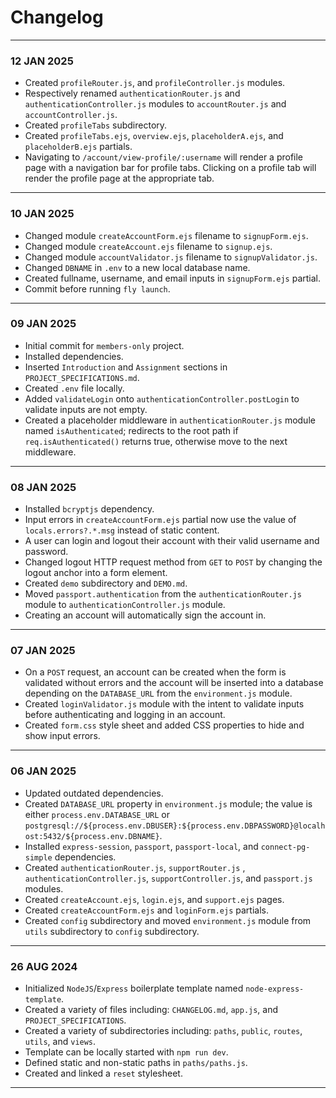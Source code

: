 # Changelog
---
### 12 JAN 2025
- Created `profileRouter.js`, and `profileController.js` modules.
- Respectively renamed `authenticationRouter.js` and `authenticationController.js` modules to `accountRouter.js` and `accountController.js`.
- Created `profileTabs` subdirectory.
- Created `profileTabs.ejs`, `overview.ejs`, `placeholderA.ejs`, and `placeholderB.ejs` partials.
- Navigating to `/account/view-profile/:username` will render a profile page with a navigation bar for profile tabs. Clicking on a profile tab will render the profile page at the appropriate tab.
---
### 10 JAN 2025
- Changed module `createAccountForm.ejs` filename to `signupForm.ejs`.
- Changed module `createAccount.ejs` filename to `signup.ejs`.
- Changed module `accountValidator.js` filename to `signupValidator.js`.
- Changed `DBNAME` in `.env` to a new local database name.
- Created fullname, username, and email inputs in `signupForm.ejs` partial.
- Commit before running `fly launch`.
---
### 09 JAN 2025
- Initial commit for `members-only` project.
- Installed dependencies.
- Inserted `Introduction` and `Assignment` sections in `PROJECT_SPECIFICATIONS.md`.
- Created `.env` file locally.
- Added `validateLogin` onto `authenticationController.postLogin` to validate inputs are not empty.
- Created a placeholder middleware in `authenticationRouter.js` module named `isAuthenticated`; redirects to the root path if `req.isAuthenticated()` returns true, otherwise move to the next middleware.
---
### 08 JAN 2025
- Installed `bcryptjs` dependency.
- Input errors in `createAccountForm.ejs` partial now use the value of `locals.errors?.*.msg` instead of static content.
- A user can login and logout their account with their valid username and password.
- Changed logout HTTP request method from `GET` to `POST` by changing the logout anchor into a form element.
- Created `demo` subdirectory and `DEMO.md`.
- Moved `passport.authentication` from the `authenticationRouter.js` module to `authenticationController.js` module.
- Creating an account will automatically sign the account in.
---
### 07 JAN 2025
- On a `POST` request, an account can be created when the form is validated without errors and the account will be inserted into a database depending on the `DATABASE_URL` from the `environment.js` module.
- Created `loginValidator.js` module with the intent to validate inputs before authenticating and logging in an account.
- Created `form.css` style sheet and added CSS properties to hide and show input errors.
---
### 06 JAN 2025
- Updated outdated dependencies.
- Created `DATABASE_URL` property in `environment.js` module; the value is either `process.env.DATABASE_URL` or `postgresql://${process.env.DBUSER}:${process.env.DBPASSWORD}@localhost:5432/${process.env.DBNAME}`.
- Installed `express-session`, `passport`, `passport-local`, and `connect-pg-simple` dependencies.
- Created `authenticationRouter.js`, `supportRouter.js` , `authenticationController.js`, `supportController.js`, and `passport.js` modules.
- Created `createAccount.ejs`, `login.ejs`, and `support.ejs` pages.
- Created `createAccountForm.ejs` and `loginForm.ejs` partials.
- Created `config` subdirectory and moved `environment.js` module from `utils` subdirectory to `config` subdirectory.
---
### 26 AUG 2024
- Initialized `NodeJS`/`Express` boilerplate template named `node-express-template`.
- Created a variety of files including: `CHANGELOG.md`, `app.js`, and `PROJECT_SPECIFICATIONS`.
- Created a variety of subdirectories including: `paths`, `public`, `routes`, `utils`, and `views`.
- Template can be locally started with `npm run dev`.
- Defined static and non-static paths in `paths/paths.js`.
- Created and linked a `reset` stylesheet.
---